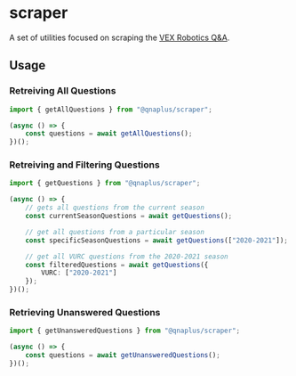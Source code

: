 # scraper

A set of utilities focused on scraping the [VEX Robotics Q&A](https://www.robotevents.com/V5RC/2024-2025/QA/).

## Usage

### Retreiving All Questions

```ts
import { getAllQuestions } from "@qnaplus/scraper";

(async () => {
    const questions = await getAllQuestions();
})();
```

### Retreiving and Filtering Questions

```ts
import { getQuestions } from "@qnaplus/scraper";

(async () => {
    // gets all questions from the current season
    const currentSeasonQuestions = await getQuestions();

    // get all questions from a particular season
    const specificSeasonQuestions = await getQuestions(["2020-2021"]);

    // get all VURC questions from the 2020-2021 season
    const filteredQuestions = await getQuestions({
        VURC: ["2020-2021"]
    });
})();
```

### Retrieving Unanswered Questions

```ts
import { getUnansweredQuestions } from "@qnaplus/scraper";

(async () => {
    const questions = await getUnansweredQuestions();
})();
```
